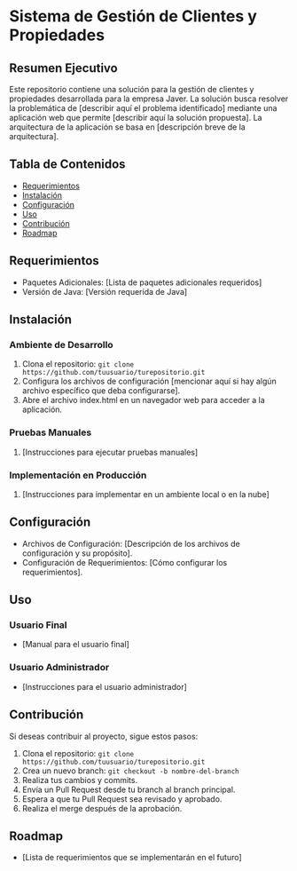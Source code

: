 # Sistema de Gestión de Clientes y Propiedades

## Resumen Ejecutivo

Este repositorio contiene una solución para la gestión de clientes y propiedades desarrollada para la empresa Javer. La solución busca resolver la problemática de [describir aquí el problema identificado] mediante una aplicación web que permite [describir aquí la solución propuesta]. La arquitectura de la aplicación se basa en [descripción breve de la arquitectura].

## Tabla de Contenidos

- [Requerimientos](#requerimientos)
- [Instalación](#instalación)
- [Configuración](#configuración)
- [Uso](#uso)
- [Contribución](#contribución)
- [Roadmap](#roadmap)

## Requerimientos

- Paquetes Adicionales: [Lista de paquetes adicionales requeridos]
- Versión de Java: [Versión requerida de Java]

## Instalación

### Ambiente de Desarrollo

1. Clona el repositorio: `git clone https://github.com/tuusuario/turepositorio.git`
2. Configura los archivos de configuración [mencionar aquí si hay algún archivo específico que deba configurarse].
3. Abre el archivo index.html en un navegador web para acceder a la aplicación.

### Pruebas Manuales

1. [Instrucciones para ejecutar pruebas manuales]

### Implementación en Producción

1. [Instrucciones para implementar en un ambiente local o en la nube]

## Configuración

- Archivos de Configuración: [Descripción de los archivos de configuración y su propósito].
- Configuración de Requerimientos: [Cómo configurar los requerimientos].

## Uso

### Usuario Final

- [Manual para el usuario final]

### Usuario Administrador

- [Instrucciones para el usuario administrador]

## Contribución

Si deseas contribuir al proyecto, sigue estos pasos:

1. Clona el repositorio: `git clone https://github.com/tuusuario/turepositorio.git`
2. Crea un nuevo branch: `git checkout -b nombre-del-branch`
3. Realiza tus cambios y commits.
4. Envía un Pull Request desde tu branch al branch principal.
5. Espera a que tu Pull Request sea revisado y aprobado.
6. Realiza el merge después de la aprobación.

## Roadmap

- [Lista de requerimientos que se implementarán en el futuro]
